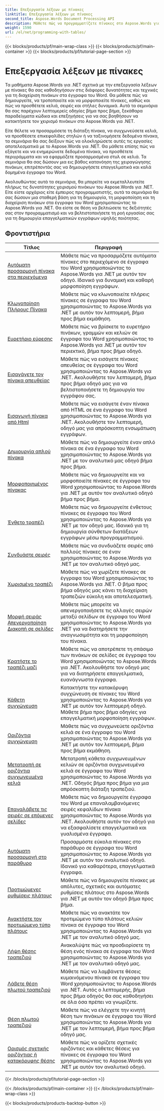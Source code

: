 ```yaml
---
title: Επεξεργασία λέξεων με πίνακες
linktitle: Επεξεργασία λέξεων με πίνακες
second_title: Aspose.Words Document Processing API
description: Μάθετε πώς να προγραμματίζετε πίνακες στο Aspose.Words για .NET. Μάθετε πώς να δημιουργείτε, να χειρίζεστε και να μορφοποιείτε πίνακες στα έγγραφά σας στο Word με οδηγίες βήμα προς βήμα και παραδείγματα κώδικα C#.
weight: 1590
url: /el/net/programming-with-tables/
---
```


{{< blocks/products/pf/main-wrap-class >}}
{{< blocks/products/pf/main-container >}}
{{< blocks/products/pf/tutorial-page-section >}}

# Επεξεργασία λέξεων με πίνακες

Τα μαθήματα Aspose.Words για .NET σχετικά με την επεξεργασία λέξεων με πίνακες θα σας καθοδηγήσουν στις διάφορες δυνατότητες και τεχνικές για τη διαχείριση πινάκων στα έγγραφα του Word. Θα μάθετε πώς να δημιουργείτε, να τροποποιείτε και να μορφοποιείτε πίνακες, καθώς και πώς να προσθέτετε κελιά, σειρές και στήλες δυναμικά. Αυτά τα σεμινάρια θα σας παρέχουν λεπτομερείς οδηγίες βήμα προς βήμα, ξεκάθαρα παραδείγματα κώδικα και επεξηγήσεις για να σας βοηθήσουν να κατακτήσετε τον χειρισμό πινάκων στο Aspose.Words για .NET.

Είτε θέλετε να προσαρμόσετε τη διάταξη πίνακα, να συγχωνεύσετε κελιά, να προσθέσετε επικεφαλίδες στηλών ή να ταξινομήσετε δεδομένα πίνακα, τα σεμινάρια θα σας δείξουν πώς να ολοκληρώσετε αυτές τις εργασίες αποτελεσματικά με το Aspose.Words για .NET. Θα μάθετε επίσης πώς να εξάγετε και να ενημερώνετε δεδομένα πίνακα, να προσθέτετε περιγράμματα και να εφαρμόζετε προσαρμοσμένα στυλ σε κελιά. Τα σεμινάρια θα σας δώσουν μια εις βάθος κατανόηση της χειραγώγησης πινάκων, επιτρέποντάς σας να δημιουργήσετε επαγγελματικά και καλά δομημένα έγγραφα του Word.

Ακολουθώντας αυτά τα σεμινάρια, θα μπορείτε να εκμεταλλευτείτε πλήρως τις δυνατότητες χειρισμού πινάκων του Aspose.Words για .NET. Είτε είστε αρχάριος είτε έμπειρος προγραμματιστής, αυτά τα σεμινάρια θα σας δώσουν μια σταθερή βάση για τη δημιουργία, τη μορφοποίηση και τη διαχείριση πινάκων στα έγγραφα του Word χρησιμοποιώντας το Aspose.Words για .NET. Θα είστε σε θέση να βελτιώσετε τις δεξιότητές σας στον προγραμματισμό και να βελτιστοποιήσετε τη ροή εργασίας σας για τη δημιουργία επαγγελματικών εγγράφων υψηλής ποιότητας.

 ## Φροντιστήρια
| Τίτλος | Περιγραφή |
| --- | --- |
| [Αυτόματη προσαρμογή πίνακα στα περιεχόμενα](./auto-fit-table-to-contents/) | Μάθετε πώς να προσαρμόζετε αυτόματα πίνακες στο περιεχόμενο σε έγγραφα του Word χρησιμοποιώντας το Aspose.Words για .NET με αυτόν τον οδηγό. Ιδανικό για δυναμική και καθαρή μορφοποίηση εγγράφων. |
| [Κλωνοποίηση Πλήρους Πίνακα](./clone-complete-table/) | Μάθετε πώς να κλωνοποιείτε πλήρεις πίνακες σε έγγραφα του Word χρησιμοποιώντας το Aspose.Words για .NET με αυτόν τον λεπτομερή, βήμα προς βήμα εκμάθηση. |
| [Ευρετήριο εύρεσης](./finding-index/) | Μάθετε πώς να βρίσκετε το ευρετήριο πινάκων, γραμμών και κελιών σε έγγραφα του Word χρησιμοποιώντας το Aspose.Words για .NET με αυτόν τον περιεκτικό, βήμα προς βήμα οδηγό. |
| [Εισαγάγετε τον πίνακα απευθείας](./insert-table-directly/) | Μάθετε πώς να εισάγετε πίνακες απευθείας σε έγγραφα του Word χρησιμοποιώντας το Aspose.Words για .NET. Ακολουθήστε τον λεπτομερή, βήμα προς βήμα οδηγό μας για να βελτιστοποιήσετε τη δημιουργία του εγγράφου σας. |
| [Εισαγωγή πίνακα από Html](./insert-table-from-html/) | Μάθετε πώς να εισάγετε έναν πίνακα από HTML σε ένα έγγραφο του Word χρησιμοποιώντας το Aspose.Words για .NET. Ακολουθήστε τον λεπτομερή, οδηγό μας για απρόσκοπτη ενσωμάτωση εγγράφων. |
| [Δημιουργία απλού πίνακα](./create-simple-table/) | Μάθετε πώς να δημιουργείτε έναν απλό πίνακα σε ένα έγγραφο του Word χρησιμοποιώντας το Aspose.Words για .NET με τον αναλυτικό μας οδηγό βήμα προς βήμα. |
| [Μορφοποιημένος πίνακας](./formatted-table/) | Μάθετε πώς να δημιουργείτε και να μορφοποιείτε πίνακες σε έγγραφα του Word χρησιμοποιώντας το Aspose.Words για .NET με αυτόν τον αναλυτικό οδηγό βήμα προς βήμα. |
| [Ένθετο τραπέζι](./nested-table/) | Μάθετε πώς να δημιουργείτε ένθετους πίνακες σε έγγραφα του Word χρησιμοποιώντας το Aspose.Words για .NET με τον οδηγό μας. Ιδανικό για τη δημιουργία σύνθετων διατάξεων εγγράφων μέσω προγραμματισμού. |
| [Συνδυάστε σειρές](./combine-rows/) | Μάθετε πώς να συνδυάζετε σειρές από πολλούς πίνακες σε έναν χρησιμοποιώντας το Aspose.Words για .NET με τον αναλυτικό οδηγό μας. |
| [Χωρισμένο τραπέζι](./split-table/) | Μάθετε πώς να χωρίζετε πίνακες σε έγγραφα του Word χρησιμοποιώντας το Aspose.Words για .NET. Ο βήμα προς βήμα οδηγός μας κάνει τη διαχείριση τραπεζιών εύκολη και αποτελεσματική. |
| [Μορφή σειράς Απενεργοποίηση Διακοπή σε σελίδες](./row-format-disable-break-across-pages/) | Μάθετε πώς μπορείτε να απενεργοποιήσετε τις αλλαγές σειρών μεταξύ σελίδων σε έγγραφα του Word χρησιμοποιώντας το Aspose.Words για .NET για να διατηρήσετε την αναγνωσιμότητα και τη μορφοποίηση του πίνακα. |
| [Κρατήστε το τραπέζι μαζί](./keep-table-together/) | Μάθετε πώς να αποτρέπετε τη σπάσιμο των πινάκων σε σελίδες σε έγγραφα του Word χρησιμοποιώντας το Aspose.Words για .NET. Ακολουθήστε τον οδηγό μας για να διατηρήσετε επαγγελματικά, ευανάγνωστα έγγραφα. |
| [Κάθετη συγχώνευση](./vertical-merge/) | Κατακτήστε την κατακόρυφη συγχώνευση σε πίνακες του Word χρησιμοποιώντας το Aspose.Words για .NET με αυτόν τον λεπτομερή οδηγό. Μάθετε βήμα προς βήμα οδηγίες για επαγγελματική μορφοποίηση εγγράφων. |
| [Οριζόντια συγχώνευση](./horizontal-merge/) | Μάθετε πώς να συγχωνεύετε οριζόντια κελιά σε ένα έγγραφο του Word χρησιμοποιώντας το Aspose.Words για .NET με αυτόν τον λεπτομερή, βήμα προς βήμα εκμάθηση. |
| [Μετατροπή σε οριζόντια συγχωνευμένα κελιά](./convert-to-horizontally-merged-cells/) | Μετατροπή κάθετα συγχωνευμένων κελιών σε οριζόντια συγχωνευμένα κελιά σε έγγραφα του Word χρησιμοποιώντας το Aspose.Words για .NET. Οδηγός βήμα προς βήμα για μια απρόσκοπτη διάταξη τραπεζιού. |
| [Επαναλάβετε τις σειρές σε επόμενες σελίδες](./repeat-rows-on-subsequent-pages/) | Μάθετε πώς να δημιουργείτε έγγραφα του Word με επαναλαμβανόμενες σειρές κεφαλίδων πίνακα χρησιμοποιώντας το Aspose.Words για .NET. Ακολουθήστε αυτόν τον οδηγό για να εξασφαλίσετε επαγγελματικά και γυαλισμένα έγγραφα. |
| [Αυτόματη προσαρμογή στο παράθυρο](./auto-fit-to-page-width/) | Προσαρμόστε εύκολα πίνακες στο παράθυρο σε έγγραφα του Word χρησιμοποιώντας το Aspose.Words για .NET με αυτόν τον αναλυτικό οδηγό. Ιδανικό για καθαρότερα, επαγγελματικά έγγραφα. |
| [Προτιμώμενες ρυθμίσεις πλάτους](./preferred-width-settings/) | Μάθετε πώς να δημιουργείτε πίνακες με απόλυτες, σχετικές και αυτόματες ρυθμίσεις πλάτους στο Aspose.Words για .NET με αυτόν τον οδηγό βήμα προς βήμα. |
| [Ανακτήστε τον προτιμώμενο τύπο πλάτους](./retrieve-preferred-width-type/) | Μάθετε πώς να ανακτάτε τον προτιμώμενο τύπο πλάτους κελιών πίνακα σε έγγραφα του Word χρησιμοποιώντας το Aspose.Words για .NET με τον αναλυτικό οδηγό μας. |
| [Λήψη θέσης τραπεζιού](./get-table-position/) | Ανακαλύψτε πώς να προσδιορίσετε τη θέση ενός πίνακα σε έγγραφα του Word χρησιμοποιώντας το Aspose.Words για .NET με τον αναλυτικό οδηγό μας. |
| [Λάβετε θέση πλωτού τραπεζιού](./get-floating-table-position/) | Μάθετε πώς να λαμβάνετε θέσεις κυμαινόμενου πίνακα σε έγγραφα του Word χρησιμοποιώντας το Aspose.Words για .NET. Αυτός ο λεπτομερής, βήμα προς βήμα οδηγός θα σας καθοδηγήσει σε όλα όσα πρέπει να γνωρίζετε. |
| [Θέση πλωτού τραπεζιού](./floating-table-position/) | Μάθετε πώς να ελέγχετε την κινητή θέση των πινάκων σε έγγραφα του Word χρησιμοποιώντας το Aspose.Words για .NET με τον λεπτομερή, βήμα προς βήμα οδηγό μας. |
| [Ορισμός σχετικής οριζόντιας ή κατακόρυφης θέσης](./set-relative-horizontal-or-vertical-position/) | Μάθετε πώς να ορίζετε σχετικές οριζόντιες και κάθετες θέσεις για πίνακες σε έγγραφα του Word χρησιμοποιώντας το Aspose.Words για .NET με αυτόν τον αναλυτικό οδηγό. |
{{< /blocks/products/pf/tutorial-page-section >}}

{{< /blocks/products/pf/main-container >}}
{{< /blocks/products/pf/main-wrap-class >}}

{{< blocks/products/products-backtop-button >}}
